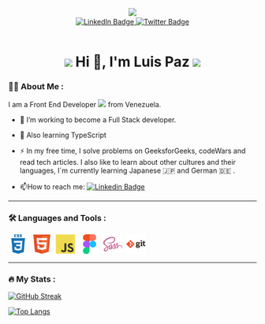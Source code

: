 
<div id="header" align="center">
  <img src="https://media.giphy.com/media/M9gbBd9nbDrOTu1Mqx/giphy.gif" width="100"/>
  <div id="badges">
  <a href="https://www.linkedin.com/in/pazispeace/">
    <img src="https://img.shields.io/badge/LinkedIn-blue?style=for-the-badge&logo=linkedin&logoColor=white" alt="LinkedIn Badge"/>
  </a>
  <a href="https://twitter.com/pazispeace">
    <img src="https://img.shields.io/badge/Twitter-blue?style=for-the-badge&logo=twitter&logoColor=white" alt="Twitter Badge"/>
  </a>
</div>
  <img src="https://komarev.com/ghpvc/?username=pazispeace&style=flat-square&color=blue" alt=""/>
  <h1>
        <img src="https://media.giphy.com/media/HwBlFQZFcAoUcPHZdX/giphy.gif" width="100" height="auto"/>
 Hi 👋, I'm Luis Paz
    <img src="https://media.giphy.com/media/HwBlFQZFcAoUcPHZdX/giphy.gif" width="100" height="auto"/>
</h1>
</div>


### :man_technologist: About Me :
I am a Front End Developer <img src="https://media.giphy.com/media/WUlplcMpOCEmTGBtBW/giphy.gif" width="30"> from Venezuela.

- :telescope: I’m working to become a Full Stack developer.

- :seedling: Also learning TypeScript

- :zap: In my free time, I solve problems on GeeksforGeeks, codeWars and read tech articles. I also like to learn about other cultures and their languages, I´m currently learning Japanese 🇯🇵 and German 🇩🇪 .

- :mailbox:How to reach me: [![Linkedin Badge](https://img.shields.io/badge/-Pazispeace-blue?style=flat&logo=Linkedin&logoColor=white)](https://www.linkedin.com/in/pazispeace/)

---

### :hammer_and_wrench: Languages and Tools :

<div>
  <img src="https://github.com/devicons/devicon/blob/master/icons/css3/css3-plain-wordmark.svg"  title="CSS3" alt="CSS" width="40" height="40"/>&nbsp;
  <img src="https://github.com/devicons/devicon/blob/master/icons/html5/html5-original.svg" title="HTML5" alt="HTML" width="40" height="40"/>&nbsp;
  <img src="https://github.com/devicons/devicon/blob/master/icons/javascript/javascript-original.svg" title="JavaScript" alt="JavaScript" width="40" height="40"/>&nbsp;
    <img src="https://github.com/devicons/devicon/blob/master/icons/figma/figma-original.svg" title="figma" alt="figma" width="40" height="40"/>&nbsp;
   <img src="https://github.com/devicons/devicon/blob/master/icons/sass/sass-original.svg" title="sass" alt="sass" width="40" height="40"/>&nbsp;
  <img src="https://github.com/devicons/devicon/blob/master/icons/git/git-original-wordmark.svg" title="Git" **alt="Git" width="40" height="40"/>
</div>

---

### :fire: My Stats :

[![GitHub Streak](https://github-readme-streak-stats.herokuapp.com?user=Pazispeace&theme=dark)](https://git.io/streak-stats)

[![Top Langs](https://github-readme-stats.vercel.app/api/top-langs/?username=Pazispeace&layout=compact&theme=dark)](https://github.com/Pazispeace/github-readme-stats)


